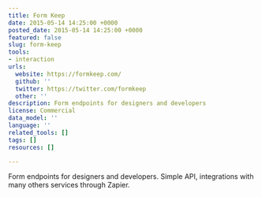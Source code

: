 ```yaml
---
title: Form Keep
date: 2015-05-14 14:25:00 +0000
posted_date: 2015-05-14 14:25:00 +0000
featured: false
slug: form-keep
tools:
- interaction
urls:
  website: https://formkeep.com/
  github: ''
  twitter: https://twitter.com/formkeep
  other: ''
description: Form endpoints for designers and developers
license: Commercial
data_model: ''
language: ''
related_tools: []
tags: []
resources: []

---
```

Form endpoints for designers and developers. Simple API, integrations with many others services through Zapier.